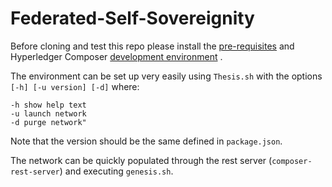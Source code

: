 # Federated-Self-Sovereignity

Before cloning and test this repo please install the [pre-requisites](https://hyperledger.github.io/composer/latest/installing/installing-prereqs.html) and Hyperledger Composer [development environment](https://hyperledger.github.io/composer/latest/installing/development-tools.html) .

The environment can be set up very easily using `Thesis.sh` with the options  `[-h] [-u version] [-d]`  where:
```
-h show help text
-u launch network
-d purge network"
```
Note that the version should be the same defined in `package.json`.

The network can be quickly populated through the rest server (`composer-rest-server`) and executing `genesis.sh`.





